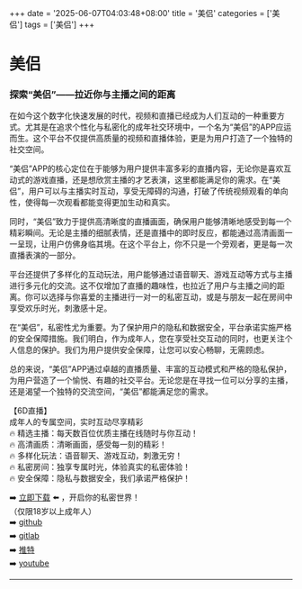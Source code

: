 +++
date = '2025-06-07T04:03:48+08:00'
title = '美侣'
categories = ['美侣']
tags = ['美侣']
+++

# 美侣

### 探索“美侣”——拉近你与主播之间的距离

在如今这个数字化快速发展的时代，视频和直播已经成为人们互动的一种重要方式。尤其是在追求个性化与私密化的成年社交环境中，一个名为“美侣”的APP应运而生。这个平台不仅提供高质量的视频和直播体验，更是为用户打造了一个独特的社交空间。

“美侣”APP的核心定位在于能够为用户提供丰富多彩的直播内容，无论你是喜欢互动式的游戏直播，还是想欣赏主播的才艺表演，这里都能满足你的需求。在“美侣”，用户可以与主播实时互动，享受无障碍的沟通，打破了传统视频观看的单向性，使得每一次观看都能变得更加生动和真实。

同时，“美侣”致力于提供高清晰度的直播画面，确保用户能够清晰地感受到每一个精彩瞬间。无论是主播的细腻表情，还是直播中的即时反应，都能通过高清画面一一呈现，让用户仿佛身临其境。在这个平台上，你不只是一个旁观者，更是每一次直播表演的一部分。

平台还提供了多样化的互动玩法，用户能够通过语音聊天、游戏互动等方式与主播进行多元化的交流。这不仅增加了直播的趣味性，也拉近了用户与主播之间的距离。你可以选择与你喜爱的主播进行一对一的私密互动，或是与朋友一起在房间中享受欢乐时光，刺激感十足。

在“美侣”，私密性尤为重要。为了保护用户的隐私和数据安全，平台承诺实施严格的安全保障措施。我们明白，作为成年人，您在享受社交互动的同时，也更关注个人信息的保护。我们为用户提供安全保障，让您可以安心畅聊，无需顾虑。

总的来说，“美侣”APP通过卓越的直播质量、丰富的互动模式和严格的隐私保护，为用户营造了一个愉悦、有趣的社交平台。无论您是在寻找一位可以分享的主播，还是渴望一个独特的交流空间，“美侣”都能满足您的需求。

【6D直播】  
成年人的专属空间，实时互动尽享精彩  
🔥 精选主播：每天数百位优质主播在线随时与你互动！  
🔥 高清画质：清晰画面，感受每一刻的精彩！  
🔥 多样化玩法：语音聊天、游戏互动，刺激无穷！  
🔥 私密房间：独享专属时光，体验真实的私密体验！  
🔥 安全保障：隐私与数据安全，我们承诺严格保护！  

➡️ [立即下载](https://down123.s3.ap-east-1.amazonaws.com/down/down.html?channelCode=blog) ⬅️ ，开启你的私密世界！  
（仅限18岁以上成年人）  
➡️ [github](https://aldult-live.github.io/)  
➡️ [gitlab](https://seo-09598d.gitlab.io/)  
➡️ [推特](https://x.com/wegame33)  
➡️ [youtube](https://www.youtube.com/@6Dlive)  

---
